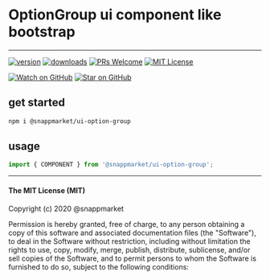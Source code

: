 # OptionGroup ui component like bootstrap
----

[![version](https://img.shields.io/npm/v/@snappmarket/ui-option-group.svg?style=flat-square)](https://www.npmjs.com/package/@snappmarket/ui-option-group)
[![downloads](https://img.shields.io/npm/dm/@snappmarket/ui-option-group.svg?style=flat-square)](http://www.npmtrends.com/@snappmarket/ui-option-group)
[![PRs Welcome](https://img.shields.io/badge/PRs-welcome-brightgreen.svg?style=flat-square)](http://makeapullrequest.com)
[![MIT License](https://img.shields.io/npm/l/@snappmarket/ui-option-group.svg?style=flat-square)](https://github.com/snappmarket/frontend-toolbox/blob/develop/packages/ui/index.mdx)

[![Watch on GitHub](https://img.shields.io/github/watchers/snappmarket/frontend-toolbox.svg?style=social)](https://github.com/snappmarket/frontend-toolbox/watchers)
[![Star on GitHub](https://img.shields.io/github/stars/snappmarket/frontend-toolbox.svg?style=social)](https://github.com/snappmarket/frontend-toolbox/stargazers)

## get started
```bash 
npm i @snappmarket/ui-option-group
```


## usage
```javascript
import { COMPONENT } from '@snappmarket/ui-option-group';
```


---
#### The MIT License (MIT)

Copyright (c) 2020 @snappmarket

Permission is hereby granted, free of charge, to any person obtaining a copy
of this software and associated documentation files (the "Software"), to deal
in the Software without restriction, including without limitation the rights
to use, copy, modify, merge, publish, distribute, sublicense, and/or sell
copies of the Software, and to permit persons to whom the Software is
furnished to do so, subject to the following conditions:
